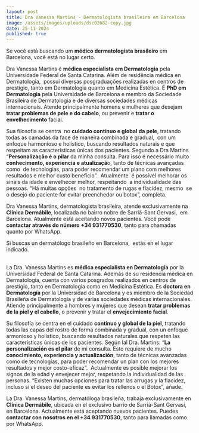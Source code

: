 ```yaml
---
layout: post
title: Dra Vanessa Martins - Dermatologista brasileira em Barcelona
image: /assets/images/uploads/dsc02682-copy.jpg
date: 25-11-2024
published: true
---
```

Se você está buscando um **médico dermatologista brasileiro** em Barcelona, você está no lugar certo. 

Dra Vanessa Martins é **médica especialista em Dermatologia** pela Universidade Federal de Santa Catarina. Além de residência médica en Dermatologia,  possui diversas posgraduações realizadas en centros de prestígio, tanto em Dermatologia quanto em Medicina Estética. É **PhD em Dermatologia** pela Universidade de Barcelona e membro da Sociedade Brasileira de Dermatologia e de diversas sociedades médicas internacionais. Atende principalmente homens e mulheres que desejam **tratar problemas de pele e do cabelo**, ou prevenir e **tratar o envelhecimento** facial.

Sua filosofia se centra  no **cuidado contínuo e global** **da pele**, tratando todas as camadas da face de maneira combinada e gradual,  con um enfoque harmonioso e holístico, buscando resultados naturais e que respeitam as características únicas dos pacientes. Segundo a Dra Martins “**Personalização é o pilar** da minha consulta. Para isso é necessário muito **conhecimento, experiencia e atualizaçã**o, tanto de técnicas avançadas como  de tecnologias, para poder recomendar um plano com melhores resultados e melhor custo beneficio”.  Atualmente  é possível melhorar os sinais da idade e envelhecer melhor, respeitando  a individualidade das pessoas. “Há muitas opções  no tratamento de rugas e flacidez, mesmo  se o desejo do paciente for evitar preenchedor ou botox”, completa. 

Dra Vanessa Martins, dermatologista brasileira, atende exclusivamente na **Clínica Dermábile**, localizada no bairro nobre de Sarrià-Sant Gervasi,  em Barcelona. Atualmente está aceitando novos pacientes. Você pode **contactar através do número +34 931770530**, tanto para chamadas quanto por WhatsApp. 

Si buscas un dermatólogo brasileño en Barcelona,  ​​estás en el lugar indicado. 

\
La Dra. Vanessa Martins es **médica especialista en Dermatología** por la Universidad Federal de Santa Catarina. Además de su residencia médica en Dermatología, cuenta con varios posgrados realizados en centros de prestigio, tanto en Dermatología como en Medicina Estética. Es **doctora en Dermatología** por la Universidad de Barcelona y es miembro de la Sociedad Brasileña de Dermatología y de varias sociedades médicas internacionales. Atiende principalmente a hombres y mujeres que desean **tratar problemas de la piel y el cabello**, o prevenir y tratar el **envejecimiento facial**.

Su filosofía se centra en el cuidado **continuo y global de la piel**, tratando todas las capas del rostro de forma combinada y gradual, con un enfoque armonioso y holístico, buscando resultados naturales que respeten las características únicas de los pacientes. Según lal Dra. Martins: “**La personalización es el pilar** de mi consulta. Esto requiere de mucho **conocimiento, experiencia y actualización**, tanto de técnicas avanzadas como de tecnologías, para poder recomendar un plan con los mejores resultados y mejor costo-eficaz”.  Actualmente es posible mejorar los signos de la edad y envejecer mejor, respetando la individualidad de las personas. “Existen muchas opciones para tratar las arrugas y la flacidez, incluso si el deseo del paciente es evitar los rellenos o el Botox”, añade. 

La Dra. Vanessa Martins, dermatóloga brasileña, trabaja exclusivamente en **Clínica Dermábile**, ubicada en el exclusivo barrio de Sarrià-Sant Gervasi, en Barcelona. Actualmente está aceptando nuevos pacientes. Puedes **contactar con nosotros en el +34 931770530**, tanto para llamadas como por WhatsApp.
